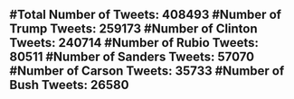 #Total Number of Tweets: 408493 
#Number of Trump Tweets: 259173
#Number of Clinton Tweets: 240714
#Number of Rubio Tweets: 80511
#Number of Sanders Tweets: 57070
#Number of Carson Tweets: 35733
#Number of Bush Tweets: 26580
---
